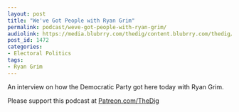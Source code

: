 ```yaml
---
layout: post
title: "We've Got People with Ryan Grim"
permalink: podcast/weve-got-people-with-ryan-grim/
audiolink: https://media.blubrry.com/thedig/content.blubrry.com/thedig/The_Dig-EP_244-Grim.mp3
post_id: 1472
categories: 
- Electoral Politics
tags: 
- Ryan Grim
---
```


An interview on how the Democratic Party got here today with Ryan Grim.

Please support this podcast at 
[Patreon.com/TheDig](https://Patreon.com/TheDig)
